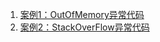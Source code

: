 1. [案例1：OutOfMemory异常代码](https://github.com/rainbowda/learnWay/tree/master/learnJvm/src/main/java/com/learnJvm/case1_outOfMemoryError)
1. [案例2：StackOverFlow异常代码](https://github.com/rainbowda/learnWay/tree/master/learnJvm/src/main/java/com/learnJvm/case2_stackOverflowError)